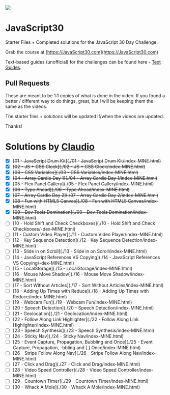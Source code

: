 ![](https://javascript30.com/images/JS3-social-share.png)

# JavaScript30

Starter Files + Completed solutions for the JavaScript 30 Day Challenge. 

Grab the course at [https://JavaScript30.com](https://JavaScript30.com)

Text-based guides (unofficial) for the challenges can be found here - [Text Guides](https://github.com/nitishdayal/JavaScript30).

## Pull Requests

These are meant to be 1:1 copies of what is done in the video. If you found a better / different way to do things, great, but I will be keeping them the same as the videos. 

The starter files + solutions will be updated if/when the videos are updated. 

Thanks!

# Solutions by [Claudio](https://github.com/claudiopro)

- [x] ~~[01 - JavaScript Drum Kit](./01 - JavaScript Drum Kit/index-MINE.html)~~
- [x] ~~[02 - JS + CSS Clock](./02 - JS + CSS Clock/index-MINE.html)~~
- [x] ~~[03 - CSS Variables](./03 - CSS Variables/index-MINE.html)~~
- [x] ~~[04 - Array Cardio Day 1](./04 - Array Cardio Day 1/index-MINE.html)~~
- [x] ~~[05 - Flex Panel Gallery](./05 - Flex Panel Gallery/index-MINE.html)~~
- [x] ~~[06 - Type Ahead](./06 - Type Ahead/index-MINE.html)~~
- [x] ~~[07 - Array Cardio Day 2](./07 - Array Cardio Day 2/index-MINE.html)~~
- [x] ~~[08 - Fun with HTML5 Canvas](./08 - Fun with HTML5 Canvas/index-MINE.html)~~
- [x] ~~[09 - Dev Tools Domination](./09 - Dev Tools Domination/index-MINE.html)~~
- [ ] [10 - Hold Shift and Check Checkboxes](./10 - Hold Shift and Check Checkboxes/-dex-MINE.html)
- [ ] [11 - Custom Video Player](./11 - Custom Video Player/index-MINE.html)
- [ ] [12 - Key Sequence Detection](./12 - Key Sequence Detection/index-MINE.html)
- [ ] [13 - Slide in on Scroll](./13 - Slide in on Scroll/index-MINE.html)
- [ ] [14 - JavaScript References VS Copying](./14 - JavaScript References VS Copying/-dex-MINE.html)
- [ ] [15 - LocalStorage](./15 - LocalStorage/index-MINE.html)
- [ ] [16 - Mouse Move Shadow](./16 - Mouse Move Shadow/index-MINE.html)
- [ ] [17 - Sort Without Articles](./17 - Sort Without Articles/index-MINE.html)
- [ ] [18 - Adding Up Times with Reduce](./18 - Adding Up Times with Reduce/index-MINE.html)
- [ ] [19 - Webcam Fun](./19 - Webcam Fun/index-MINE.html)
- [ ] [20 - Speech Detection](./20 - Speech Detection/index-MINE.html)
- [ ] [21 - Geolocation](./21 - Geolocation/index-MINE.html)
- [ ] [22 - Follow Along Link Highlighter](./22 - Follow Along Link Highlighter/index-MINE.html)
- [ ] [23 - Speech Synthesis](./23 - Speech Synthesis/index-MINE.html)
- [ ] [24 - Sticky Nav](./24 - Sticky Nav/index-MINE.html)
- [ ] [25 - Event Capture, Propagation, Bubbling and Once](./25 - Event Capture, Propagation, -bbling and [ ] Once/index-MINE.html)
- [ ] [26 - Stripe Follow Along Nav](./26 - Stripe Follow Along Nav/index-MINE.html)
- [ ] [27 - Click and Drag](./27 - Click and Drag/index-MINE.html)
- [ ] [28 - Video Speed Controller](./28 - Video Speed Controller/index-MINE.html)
- [ ] [29 - Countown Timer](./29 - Countown Timer/index-MINE.html)
- [ ] [30 - Whack A Mole](./30 - Whack A Mole/index-MINE.html)